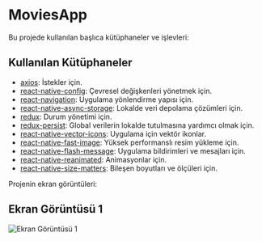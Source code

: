 # MoviesApp

Bu projede kullanılan başlıca kütüphaneler ve işlevleri:

## Kullanılan Kütüphaneler

- [axios](https://github.com/axios/axios): İstekler için.
- [react-native-config](https://github.com/luggit/react-native-config): Çevresel değişkenleri yönetmek için.
- [react-navigation](https://reactnavigation.org/): Uygulama yönlendirme yapısı için.
- [react-native-async-storage](https://github.com/react-native-async-storage/async-storage): Lokalde veri depolama çözümleri için.
- [redux](https://redux.js.org/): Durum yönetimi için.
- [redux-persist](https://github.com/rt2zz/redux-persist): Global verilerin lokalde tutulmasına yardımcı olmak için.
- [react-native-vector-icons](https://github.com/oblador/react-native-vector-icons): Uygulama için vektör ikonlar.
- [react-native-fast-image](https://github.com/DylanVann/react-native-fast-image): Yüksek performanslı resim yükleme için.
- [react-native-flash-message](https://github.com/lucasferreira/react-native-flash-message): Uygulama bildirimleri ve mesajları için.
- [react-native-reanimated](https://github.com/software-mansion/react-native-reanimated): Animasyonlar için.
- [react-native-size-matters](https://github.com/nkbt/react-native-size-matters): Bileşen boyutları ve ölçüleri için.

Projenin ekran görüntüleri:

## Ekran Görüntüsü 1

![Ekran Görüntüsü 1](screenshots/responsive.png)
